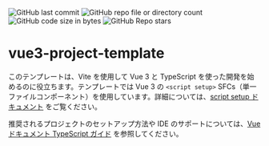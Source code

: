 ![GitHub last commit](https://img.shields.io/github/last-commit/LevelCapTech/vue3-project-template)
![GitHub repo file or directory count](https://img.shields.io/github/directory-file-count/LevelCapTech/vue3-project-template)
![GitHub code size in bytes](https://img.shields.io/github/languages/code-size/LevelCapTech/vue3-project-template)
![GitHub Repo stars](https://img.shields.io/github/stars/LevelCapTech/vue3-project-template)

# vue3-project-template
このテンプレートは、Vite を使用して Vue 3 と TypeScript を使った開発を始めるのに役立ちます。テンプレートでは Vue 3 の `<script setup>` SFCs（単一ファイルコンポーネント）を使用しています。詳細については、[script setup ドキュメント](https://v3.vuejs.org/api/sfc-script-setup.html#sfc-script-setup) をご覧ください。  

推奨されるプロジェクトのセットアップ方法や IDE のサポートについては、[Vue ドキュメント TypeScript ガイド](https://vuejs.org/guide/typescript/overview.html#project-setup) を参照してください。
